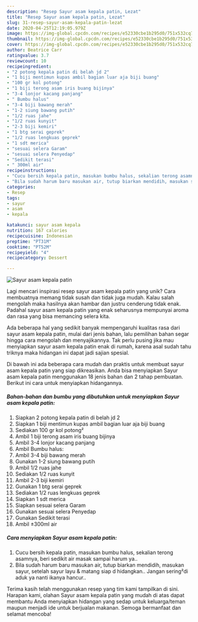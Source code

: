 ```yaml
---
description: "Resep Sayur asam kepala patin, Lezat"
title: "Resep Sayur asam kepala patin, Lezat"
slug: 31-resep-sayur-asam-kepala-patin-lezat
date: 2020-04-25T12:19:05.979Z
image: https://img-global.cpcdn.com/recipes/e52330cbe1b295d0/751x532cq70/sayur-asam-kepala-patin-foto-resep-utama.jpg
thumbnail: https://img-global.cpcdn.com/recipes/e52330cbe1b295d0/751x532cq70/sayur-asam-kepala-patin-foto-resep-utama.jpg
cover: https://img-global.cpcdn.com/recipes/e52330cbe1b295d0/751x532cq70/sayur-asam-kepala-patin-foto-resep-utama.jpg
author: Beatrice Carr
ratingvalue: 3.7
reviewcount: 10
recipeingredient:
- "2 potong kepala patin di belah jd 2"
- "1 biji mentimun kupas ambil bagian luar aja biji buang"
- "100 gr kol potong"
- "1 biji terong asam iris buang bijinya"
- "3-4 lonjor kacang panjang"
- " Bumbu halus"
- "3-4 biji bawang merah"
- "1-2 siung bawang putih"
- "1/2 ruas jahe"
- "1/2 ruas kunyit"
- "2-3 biji kemiri"
- "1 btg serai geprek"
- "1/2 ruas lengkuas geprek"
- "1 sdt merica"
- "sesuai selera Garam"
- "sesuai selera Penyedap"
- "Sedikit terasi"
- " 300ml air"
recipeinstructions:
- "Cucu bersih kepala patin, masukan bumbu halus, sekalian terong asamnya, beri sedikit air masak sampai harum ya.."
- "Bila sudah harum baru masukan air, tutup biarkan mendidih, masukan sayur, setelah sayur layu &amp; matang siap d hidangkan.. Jangan sering²di aduk ya nanti ikanya hancur.."
categories:
- Resep
tags:
- sayur
- asam
- kepala

katakunci: sayur asam kepala 
nutrition: 167 calories
recipecuisine: Indonesian
preptime: "PT31M"
cooktime: "PT52M"
recipeyield: "4"
recipecategory: Dessert

---
```



![Sayur asam kepala patin](https://img-global.cpcdn.com/recipes/e52330cbe1b295d0/751x532cq70/sayur-asam-kepala-patin-foto-resep-utama.jpg)

Lagi mencari inspirasi resep sayur asam kepala patin yang unik? Cara membuatnya memang tidak susah dan tidak juga mudah. Kalau salah mengolah maka hasilnya akan hambar dan justru cenderung tidak enak. Padahal sayur asam kepala patin yang enak seharusnya mempunyai aroma dan rasa yang bisa memancing selera kita.



Ada beberapa hal yang sedikit banyak mempengaruhi kualitas rasa dari sayur asam kepala patin, mulai dari jenis bahan, lalu pemilihan bahan segar hingga cara mengolah dan menyajikannya. Tak perlu pusing jika mau menyiapkan sayur asam kepala patin enak di rumah, karena asal sudah tahu triknya maka hidangan ini dapat jadi sajian spesial.


Di bawah ini ada beberapa cara mudah dan praktis untuk membuat sayur asam kepala patin yang siap dikreasikan. Anda bisa menyiapkan Sayur asam kepala patin menggunakan 18 jenis bahan dan 2 tahap pembuatan. Berikut ini cara untuk menyiapkan hidangannya.

<!--inarticleads1-->

##### Bahan-bahan dan bumbu yang dibutuhkan untuk menyiapkan Sayur asam kepala patin:

1. Siapkan 2 potong kepala patin di belah jd 2
1. Siapkan 1 biji mentimun kupas ambil bagian luar aja biji buang
1. Sediakan 100 gr kol potong²
1. Ambil 1 biji terong asam iris buang bijinya
1. Ambil 3-4 lonjor kacang panjang
1. Ambil  Bumbu halus:
1. Ambil 3-4 biji bawang merah
1. Gunakan 1-2 siung bawang putih
1. Ambil 1/2 ruas jahe
1. Sediakan 1/2 ruas kunyit
1. Ambil 2-3 biji kemiri
1. Gunakan 1 btg serai geprek
1. Sediakan 1/2 ruas lengkuas geprek
1. Siapkan 1 sdt merica
1. Siapkan sesuai selera Garam
1. Gunakan sesuai selera Penyedap
1. Gunakan Sedikit terasi
1. Ambil  ±300ml air




<!--inarticleads2-->

##### Cara menyiapkan Sayur asam kepala patin:

1. Cucu bersih kepala patin, masukan bumbu halus, sekalian terong asamnya, beri sedikit air masak sampai harum ya..
1. Bila sudah harum baru masukan air, tutup biarkan mendidih, masukan sayur, setelah sayur layu &amp; matang siap d hidangkan.. Jangan sering²di aduk ya nanti ikanya hancur..




Terima kasih telah menggunakan resep yang tim kami tampilkan di sini. Harapan kami, olahan Sayur asam kepala patin yang mudah di atas dapat membantu Anda menyiapkan hidangan yang sedap untuk keluarga/teman maupun menjadi ide untuk berjualan makanan. Semoga bermanfaat dan selamat mencoba!

